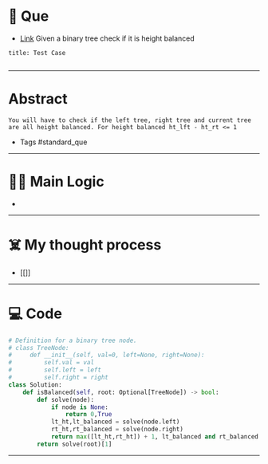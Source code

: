 # 🧩 Que
- [Link](https://leetcode.com/problems/balanced-binary-tree/)
Given a binary tree check if it is height balanced
```ad-question
title: Test Case


```

---
# Abstract
```ad-abstract
You will have to check if the left tree, right tree and current tree are all height balanced. For height balanced ht_lft - ht_rt <= 1
```

- Tags #standard_que 
--- 
# 🕵️‍♂️ Main Logic
- 

---
# ☠️ My thought process
- [[]]
---

# 💻 Code
```python
# Definition for a binary tree node.
# class TreeNode:
#     def __init__(self, val=0, left=None, right=None):
#         self.val = val
#         self.left = left
#         self.right = right
class Solution:
    def isBalanced(self, root: Optional[TreeNode]) -> bool:
        def solve(node):
            if node is None:
                return 0,True
            lt_ht,lt_balanced = solve(node.left)
            rt_ht,rt_balanced = solve(node.right)
            return max([lt_ht,rt_ht]) + 1, lt_balanced and rt_balanced and abs(rt_ht-lt_ht) < 2
        return solve(root)[1]
```
---
